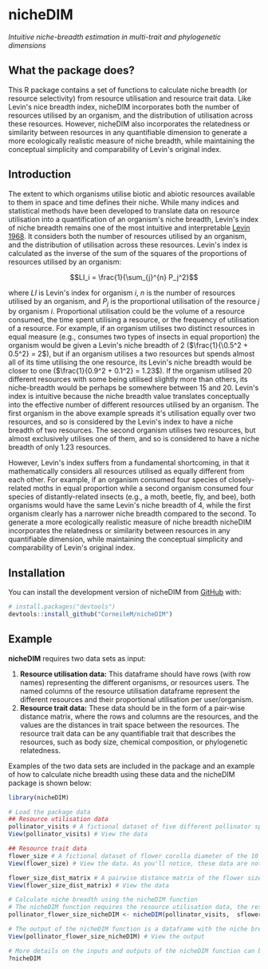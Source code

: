 
# nicheDIM
*Intuitive niche-breadth estimation in multi-trait and phylogenetic dimensions*

<!-- badges: start -->
<!-- badges: end -->

## What the package does?
This R package contains a set of functions to calculate niche breadth (or resource selectivity) from resource utilisation and resource trait data. Like Levin's nice breadth index, nicheDIM incorporates both the number of resources utilised by an organism, and the distribution of utilisation across these resources. However, nicheDIM also incorporates the relatedness or similarity between resources in any quantifiable dimension to generate a more ecologically realistic measure of niche breadth, while maintaining the conceptual simplicity and comparability of Levin's original index.

## Introduction
The extent to which organisms utilise biotic and abiotic resources available to them in space and time defines their niche. While many indices and statistical methods have been developed to translate data on resource utilisation into a quantification of an organism's niche breadth, Levin's index of niche breadth remains one of the most intuitive and interpretable [Levin 1968](https://books.google.co.za/books?hl=en&lr=&id=yOQ9DwAAQBAJ&oi=fnd&pg=PA3&dq=Levins,+R.+1968.+Evolution+in+changing+environments.+-++Princeton++Univ.+Press,+Princeton,++New+Jersey&ots=Ws88flux7n&sig=I-kN8_2C-xJDZcrXfhR20_Ki-eE). It considers both the number of resources utilised by an organism, and the distribution of utilisation across these resources. Levin's index is calculated as the inverse of the sum of the squares of the proportions of resources utilised by an organism:

$$LI_i = \frac{1}{\sum_{j}^{n} P_j^2}$$

where $LI$ is Levin's index for organism $i$, $n$ is the number of resources utilised by an organism, and $P_j$ is the proportional utilisation of the resource $j$ by organism $i$. Proportional utilisation could be the volume of a resource consumed, the time spent utilising a resource, or the frequency of utilisation of a resource. For example, if an organism utilises two distinct resources in equal measure (e.g., consumes two types of insects in equal proportion) the organism would be given a Levin's niche breadth of 2 ($\frac{1}{\0.5^2 + 0.5^2} = 2$), but if an organism utilises a two resources but spends almost all of its time utilising the one resource, its Levin's niche breadth would be closer to one ($\frac{1}{0.9^2 + 0.1^2} = 1.23$). If the organism utilised 20 different resources with some being utilised slightly more than others, its niche-breadth would be perhaps be somewhere between 15 and 20. Levin's index is intuitive because the niche breadth value translates conceptually into the effective number of different resources utilised by an organism. The first organism in the above example spreads it's utilisation equally over two resources, and so is considered by the Levin's index to have a niche breadth of two resources. The second organism utilises two resources, but almost exclusively utilises one of them, and so is considered to have a niche breadth of only 1.23 resources.

However, Levin's index suffers from a fundamental shortcoming, in that it mathematically considers all resources utilised as equally different from each other. For example, if an organism consumed four species of closely-related moths in equal proportion while a second organism consumed four species of distantly-related insects (e.g., a moth, beetle, fly, and bee), both organisms would have the same Levin's niche breadth of 4, while the first organism clearly has a narrower niche breadth compared to the second. To generate a more ecologically realistic measure of niche breadth nicheDIM incorporates the relatedness or similarity between resources in any quantifiable dimension, while maintaining the conceptual simplicity and comparability of Levin's original index. 

## Installation

You can install the development version of nicheDIM from [GitHub](https://github.com/) with:

``` r
# install.packages("devtools")
devtools::install_github("CorneileM/nicheDIM")
```

## Example

**nicheDIM** requires two data sets as input:

1. **Resource utilisation data:** This dataframe should have rows (with row names) representing the different organisms, or resources users. The named columns of the resource utilisation dataframe represent the different resources and their proportional utilisation per user/organism.
2. **Resource trait data:** These data should be in the form of a pair-wise distance matrix, where the rows and columns are the resources, and the values are the distances in trait space between the resources. The resource trait data can be any quantifiable trait that describes the resources, such as body size, chemical composition, or phylogenetic relatedness.

Examples of the two data sets are included in the package and an example of how to calculate niche breadth using these data and the nicheDIM package is shown below:

``` r
library(nicheDIM)

# Load the package data
## Resource utilisation data
pollinator_visits # A fictional dataset of five different pollinator species and their proportional visit rates to 10 different flower species.
View(pollinator_visits) # View the data

## Resource trait data
flower_size # A fictional dataset of flower corolla diameter of the 10 species of flowers represented in the pollinator_visits dataset.
View(flower_size) # View the data. As you'll notice, these data are not yet in the form of a pair-wise distance matrix, but are presented here as context.

flower_size_dist_matrix # A pairwise distance matrix of the flower size data. This matrix will be used as the resource trait data in the nicheDIM function.
View(flower_size_dist_matrix) # View the data

# Calculate niche breadth using the nicheDIM function
# The nicheDIM function requires the resource utilisation data, the resource trait data, a name for your own reference that will be appended to the csv file output, and the path to save the output.
pollinator_flower_size_nicheDIM <- nicheDIM(pollinator_visits,  sflower_size_dist_matrix, "flower_size",  "C:/Users/corne/Downloads/")

# The output of the nicheDIM function is a dataframe with the niche breadth values for each organism in the resource utilisation data.
View(pollinator_flower_size_nicheDIM) # View the output

# More details on the inputs and outputs of the nicheDIM function can be found in the package documentation by running:
?nicheDIM


```

